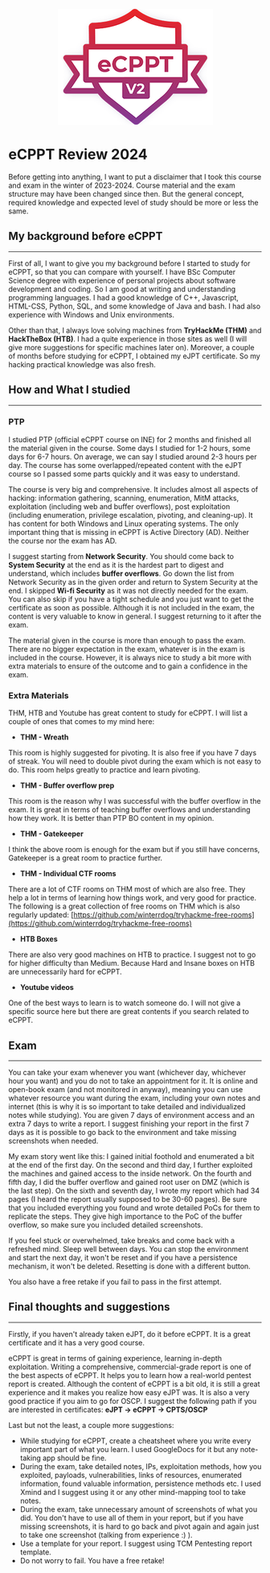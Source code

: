 <center>

![eCPPT logo](/eCPPTv2.png)
</center>

# eCPPT Review 2024

Before getting into anything, I want to put a disclaimer that I took this course and exam in the winter of 2023-2024. Course material and the exam structure may have been changed since then. But the general concept, required knowledge and expected level of study should be more or less the same.

## My background before eCPPT

---

First of all, I want to give you my background before I started to study for eCPPT, so that you can compare with yourself. I have BSc Computer Science degree with experience of personal projects about software development and coding. So I am good at writing and understanding programming languages. I had a good knowledge of C++, Javascript, HTML-CSS, Python, SQL, and some knowledge of Java and bash. I had also experience with Windows and Unix environments.

Other than that, I always love solving machines from **TryHackMe (THM)** and **HackTheBox (HTB)**. I had a quite experience in those sites as well (I will give more suggestions for specific machines later on). Moreover, a couple of months before studying for eCPPT, I obtained my eJPT certificate. So my hacking practical knowledge was also fresh.

## How and What I studied

---

### PTP

I studied PTP (official eCPPT course on INE) for 2 months and finished all the material given in the course. Some days I studied for 1-2 hours, some days for 6-7 hours. On average, we can say I studied around 2-3 hours per day. The course has some overlapped/repeated content with the eJPT course so I passed some parts quickly and it was easy to understand.

The course is very big and comprehensive. It includes almost all aspects of hacking: information gathering, scanning, enumeration, MitM attacks, exploitation (including web and buffer overflows), post exploitation (including enumeration, privilege escalation, pivoting, and cleaning-up). It has content for both Windows and Linux operating systems. The only important thing that is missing in eCPPT is Active Directory (AD). Neither the course nor the exam has AD.

I suggest starting from **Network Security**. You should come back to **System Security** at the end as it is the hardest part to digest and understand, which includes **buffer overflows**. Go down the list from Network Security as in the given order and return to System Security at the end. I skipped **Wi-fi Security** as it was not directly needed for the exam. You can also skip if you have a tight schedule and you just want to get the certificate as soon as possible. Although it is not included in the exam, the content is very valuable to know in general. I suggest returning to it after the exam.

The material given in the course is more than enough to pass the exam. There are no bigger expectation in the exam, whatever is in the exam is included in the course. However, it is always nice to study a bit more with extra materials to ensure of the outcome and to gain a confidence in the exam.

### Extra Materials

THM, HTB and Youtube has great content to study for eCPPT. I will list a couple of ones that comes to my mind here:

- **THM - Wreath**

This room is highly suggested for pivoting. It is also free if you have 7 days of streak. You will need to double pivot during the exam which is not easy to do. This room helps greatly to practice and learn pivoting.

- **THM - Buffer overflow prep**

This room is the reason why I was successful with the buffer overflow in the exam. It is great in terms of teaching buffer overflows and understanding how they work. It is better than PTP BO content in my opinion.

- **THM - Gatekeeper**

I think the above room is enough for the exam but if you still have concerns, Gatekeeper is a great room to practice further.

- **THM - Individual CTF rooms**

There are a lot of CTF rooms on THM most of which are also free. They help a lot in terms of learning how things work, and very good for practice. The following is a great collection of free rooms on THM which is also regularly updated: [https://github.com/winterrdog/tryhackme-free-rooms](https://github.com/winterrdog/tryhackme-free-rooms)

- **HTB Boxes**

There are also very good machines on HTB to practice. I suggest not to go for higher difficulty than Medium. Because Hard and Insane boxes on HTB are unnecessarily hard for eCPPT.

- **Youtube videos**

One of the best ways to learn is to watch someone do. I will not give a specific source here but there are great contents if you search related to eCPPT.

## Exam

---

You can take your exam whenever you want (whichever day, whichever hour you want) and you do not to take an appointment for it. It is online and open-book exam (and not monitored in anyway), meaning you can use whatever resource you want during the exam, including your own notes and internet (this is why it is so important to take detailed and individualized notes while studying). You are given 7 days of environment access and an extra 7 days to write a report. I suggest finishing your report in the first 7 days as it is possible to go back to the environment and take missing screenshots when needed.

My exam story went like this: I gained initial foothold and enumerated a bit at the end of the first day. On the second and third day, I further exploited the machines and gained access to the inside network. On the fourth and fifth day, I did the buffer overflow and gained root user on DMZ (which is the last step). On the sixth and seventh day, I wrote my report which had 34 pages (I heard the report usually supposed to be 30-60 pages). Be sure that you included everything you found and wrote detailed PoCs for them to replicate the steps. They give high importance to the PoC of the buffer overflow, so make sure you included detailed screenshots.

If you feel stuck or overwhelmed, take breaks and come back with a refreshed mind. Sleep well between days. You can stop the environment and start the next day, it won't be reset and if you have a persistence mechanism, it won't be deleted. Resetting is done with a different button.

You also have a free retake if you fail to pass in the first attempt.

## Final thoughts and suggestions

---

Firstly, if you haven't already taken eJPT, do it before eCPPT. It is a great certificate and it has a very good course.

eCPPT is great in terms of gaining experience, learning in-depth exploitation. Writing a comprehensive, commercial-grade report is one of the best aspects of eCPPT. It helps you to learn how a real-world pentest report is created. Although the content of eCPPT is a bit old, it is still a great experience and it makes you realize how easy eJPT was. It is also a very good practice if you aim to go for OSCP. I suggest the following path if you are interested in certificates: **eJPT -> eCPPT -> CPTS/OSCP**

Last but not the least, a couple more suggestions:

- While studying for eCPPT, create a cheatsheet where you write every important part of what you learn. I used GoogleDocs for it but any note-taking app should be fine.
- During the exam, take detailed notes, IPs, exploitation methods, how you exploited, payloads, vulnerabilities, links of resources, enumerated information, found valuable information, persistence methods etc. I used Xmind and I suggest using it or any other mind-mapping tool to take notes.
- During the exam, take unnecessary amount of screenshots of what you did. You don't have to use all of them in your report, but if you have missing screenshots, it is hard to go back and pivot again and again just to take one screenshot (talking from experience :) ).
- Use a template for your report. I suggest using TCM Pentesting report template.
- Do not worry to fail. You have a free retake!



